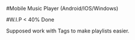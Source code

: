 #Mobile Music Player
(Android/IOS/Windows)

#W.I.P < 40% Done

Supposed work with Tags to make playlists easier.
